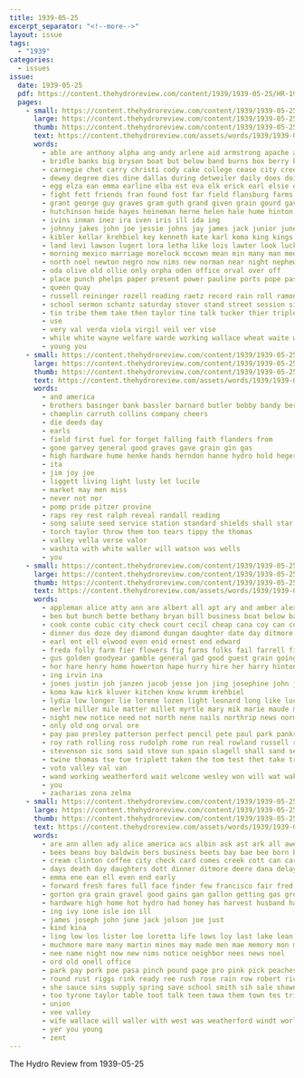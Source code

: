 ```yaml
---
title: 1939-05-25
excerpt_separator: "<!--more-->"
layout: issue
tags:
  - "1939"
categories:
  - issues
issue:
  date: 1939-05-25
  pdf: https://content.thehydroreview.com/content/1939/1939-05-25/HR-1939-05-25.pdf
  pages:
    - small: https://content.thehydroreview.com/content/1939/1939-05-25/small/HR-1939-05-25-01.jpg
      large: https://content.thehydroreview.com/content/1939/1939-05-25/large/HR-1939-05-25-01.jpg
      thumb: https://content.thehydroreview.com/content/1939/1939-05-25/thumbnails/HR-1939-05-25-01.jpg
      text: https://content.thehydroreview.com/assets/words/1939/1939-05-25/HR-1939-05-25-01.txt
      words:
        - able are anthony alpha ang andy arlene aid armstrong apache arm ake arch and allen alvin ane ann american ago art all alta alva
        - bridle banks big bryson boat but below band burns box berry boy block beasley bible bob boucher bila blind baptist barn browne begin bride broadway bright baker best bobson been business birth bring brother bow bullen black beat blue both ball binder back brides ber binger brought born bill
        - carnegie chet carry christi cody cake college cease city creek carol clifford caddo can church cotton county come con carney cutting coy courage chris cole col cost curt carl coats clinton curnutt corn cal craft cowboy chamber cart cox cecil cooler close christ class cross charles came cream cradle christian
        - dewey degree dies dine dallas during detweiler daily does doing denham dress dean dale day dents dust days deer daughter dorris dey deeds daugherty dark ditmore duck della deep dinner
        - egg elza ean emma earline elba est eva elk erick earl elsie emil english eastern ella eichelberger end ethel effie ever
        - fight fett friends fran found fost far field flansburg farms first fine felt fort flower fisher fought fred flowers frederick few felton farm fair frank force for from fea frances front fallen fowers fish faye fram freedom fortune friday former frost
        - grant george guy graves gram guth grand given grain gourd gave genevieve green givens glen grave gift geary griffin going good glass guest guitar gold ghering
        - hutchinson heide hayes heineman herne helen hale hume hinton happy hamons hitchcock had heart howard hill hens hour hatfield hall heriford heidebrecht hae hands hennessey honor hyde henry hater him heard home hafer hart held harry hamilton high huge harvest hope hales houston hes hopes hydro harlin her harold hau hunting has henke
        - ivins inman inez ira iven iris ill ida ing
        - johnny jakes john joe jessie johns jay james jack junior june joel
        - kibler kellar krehbiel key kenneth kate karl koma king kings kind kirkpatrick
        - land levi lawson lugert lora letha like lois lawter look lucky last lee labor lewellen long leaders leisure liggett love loyce lay large lowell lynn learned lingle lawton live lassiter lindsay lynch lesson leroy leghorn las lulu lon loreta lake living leader locks lier lins lout legion life
        - morning mexico marriage morelock mccown mean min many man med mis made male milles maybe moon might myrna melba monday mews mahaney mccully most mary master mickey mildred members matter mackey music micha mae middle march moore miss miller mansell minister main mapel men margie more milton marcella mar monda milligan market may moto
        - north noel newton negro now nims new norman near night nephew not never nina neck neel nees neal niehues nei nati
        - oda olive old ollie only orpha oden office orval over off
        - place punch phelps paper present power pauline ports pope pastor powers parent pall page pierce perle phipps post pat paul pack people pin part poppy phyllis point pink pitzer plan pound potter perry public points patsy past
        - queen quay
        - russell reininger rozell reading raetz record rain roll ramona rosemary richardson radio red richard rogers rose roy robert ranks rufus ross read ruby rowland rooney ruth rat res room rest ray
        - school sermon schantz saturday stover stand street session sigle shine second she states sickles son stepp spies silver silk simpson story sunday sun springs schoo schults see super spurgeon stranger stage side still set shipp satin shower sunny sho stroke square sou sides stang servi shown score station show seamans star sake said sea shall seat stone shultz special scott santa sullens stange southard staff stockton sandlin smith soon song sand schroder solid state sang summer solo strong sister stands
        - tin tribe them take then taylor tine talk tucker thier triplett theo trio thi torn times till treat town tooman tue tut trip taken texas thomas tickel tippy the towns truly too
        - use
        - very val verda viola virgil veil ver vise
        - while white wayne welfare warde working wallace wheat waite wish walt wind will wedding waller week walter weh ward wear weaver wells washita wiley wars weatherford waters winter work went win wahlgren worthy west wille with well willingham western world weeks war winner was weather worth warth worlds wan wil
        - young you
    - small: https://content.thehydroreview.com/content/1939/1939-05-25/small/HR-1939-05-25-02.jpg
      large: https://content.thehydroreview.com/content/1939/1939-05-25/large/HR-1939-05-25-02.jpg
      thumb: https://content.thehydroreview.com/content/1939/1939-05-25/thumbnails/HR-1939-05-25-02.jpg
      text: https://content.thehydroreview.com/assets/words/1939/1939-05-25/HR-1939-05-25-02.txt
      words:
        - and america
        - brothers basinger bank bassler barnard butler bobby bandy berry band boucher barber break banner
        - champlin carruth collins company cheers
        - die deeds day
        - earls
        - field first fuel for forget falling faith flanders from
        - gone garvey general good graves gave grain gin gas
        - high hardware hume henke hands herndon hanne hydro hold heger held
        - ita
        - jim joy joe
        - liggett living light lusty let lucile
        - market may men miss
        - never not nor
        - pomp pride pitzer provine
        - raps rey rest ralph reveal randall reading
        - song salute seed service station standard shields shall star standing say sleep style spies
        - torch taylor throw them ton tears tippy the thomas
        - valley vella verse valor
        - washita with white waller will watson was wells
        - you
    - small: https://content.thehydroreview.com/content/1939/1939-05-25/small/HR-1939-05-25-03.jpg
      large: https://content.thehydroreview.com/content/1939/1939-05-25/large/HR-1939-05-25-03.jpg
      thumb: https://content.thehydroreview.com/content/1939/1939-05-25/thumbnails/HR-1939-05-25-03.jpg
      text: https://content.thehydroreview.com/assets/words/1939/1939-05-25/HR-1939-05-25-03.txt
      words:
        - appleman alice atty ann are albert all apt ary and amber alex ain
        - ben but bunch bette bethany bryan bill business boat below baby better burgman boucher bomer baptist bloom balt betsy ber betty barber bee bahan buy bers
        - cook conte cubic city check court cecil cheap cana coy can colony cail current comp come caddo came clinton class clarence cox county collier
        - dinner dus doze dey diamond dungan daughter date day ditmore dewey den daughters dick duncan dan
        - earl ent ell elwood even enid ernest end edward
        - freda folly farm fier flowers fig farms folks fail farrell finley frank froese field fairly franke fam for flower friday foot floyd few folsom
        - gus golden goodyear gamble general gad good guest grain going gue guy greenhouse glen gama george generous
        - hor hare henry home howerton hape hurry hire her harry hinton huss how homer hold hae hydro
        - ing irvin ina
        - jones justin joh janzen jacob jesse jon jing josephine john joi jim
        - koma kaw kirk kluver kitchen know krumm krehbiel
        - lydia low longer lie lorene lozen light leonard long like lucille lou liberal land lene
        - merle miller mile matter millet myrtle mary mik marie maude mash mckee mabel mine may mand martin monday means minnie mound mis miss mon meals
        - night new notice need not north nene nails northrip news norman now
        - only old ong orval ore
        - pay pao presley patterson perfect pencil pete paul park pankratz pride price power pieper pepe plenty peer plants phillips pitzer per
        - roy rath rolling ross rudolph rome run real rowland russell rock rates ralph rose roa
        - stevenson sic sons said stove sun spain slagell shall sand service sparks summer sharry springs see sale sallee sylvester sani six save sell she seeds sat soe state stock southern saar saturday safe salt sunday
        - twine thomas tse tue triplett taken the tom test thet take tree tough tor tas title toke than trom
        - voto valley val van
        - wand working weatherford wait welcome wesley won will wat wakely wit wade walter went william wry with week wykert want wei was way
        - you
        - zacharias zona zelma
    - small: https://content.thehydroreview.com/content/1939/1939-05-25/small/HR-1939-05-25-04.jpg
      large: https://content.thehydroreview.com/content/1939/1939-05-25/large/HR-1939-05-25-04.jpg
      thumb: https://content.thehydroreview.com/content/1939/1939-05-25/thumbnails/HR-1939-05-25-04.jpg
      text: https://content.thehydroreview.com/assets/words/1939/1939-05-25/HR-1939-05-25-04.txt
      words:
        - are ann allen ady alice america acs albin ask ast ark all awe ago alfred angels and angeles ash albert age
        - bees beans buy baldwin bers business beets bay bae bee born buck better binder bor both been ber butler best bacon big bassler bury brother bradshaw band beery bottom belle barter bring bars balance bridgeport buckle but bar bank
        - cream clinton coffee city check card comes creek cott can carly chalmers citizen corn course came cha car class chance county come cooks
        - days death day daughters dott dinner ditmore deere dana delay
        - emma ene ean ell even end early
        - forward fresh fares full face finder few francisco fair fred first faye fuller friday from friend fruit free fight fly fate for
        - gorton gra grain gravel good gains gan gallon getting gas gregg glad
        - hardware high home hot hydro had honey has harvest husband hanes him house hand hamilton hise henry hone harrow henke how
        - ing ivy ione isle ion ill
        - james joseph john june jack jolson joe just
        - kind kina
        - ling low los lister loe loretta life lows loy last lake lean list lay look loving left lard lucky large
        - muchmore mare many martin mines may made men mae memory mon more money myrna miles mack morning marriage model matias match much
        - nee name night now new nims notice neighbor nees news noel
        - ord old onell office
        - park pay pork poe pasa pinch pound page pro pink pick peaches pounds pleasant pack pops per plan price peg plants pail pipe pure plier power porter pump pete past
        - round rust riggs rink ready ree rush rose rain row robert richardson roy ralph roller rout rogers
        - she sauce sins supply spring save school smith sih sale shawnee smiling stock staple son station saturday stone sons sincere said short stomp service schoo shields soni sweet sugay soon small speed san sunday special sah santa sok sark store stand seth south see sand square soap summer
        - too tyrone taylor table toot talk teen tawa them town tes trip the tall tindel
        - union
        - vee valley
        - wife wallace will waller with west was weatherford windt worlds work wagon wheat washington william white week well word warner words while
        - yer you young
        - zent
---
```


The Hydro Review from 1939-05-25

<!--more-->

